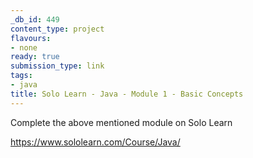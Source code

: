```yaml
---
_db_id: 449
content_type: project
flavours:
- none
ready: true
submission_type: link
tags:
- java
title: Solo Learn - Java - Module 1 - Basic Concepts
---
```


Complete the above mentioned module on Solo Learn

https://www.sololearn.com/Course/Java/